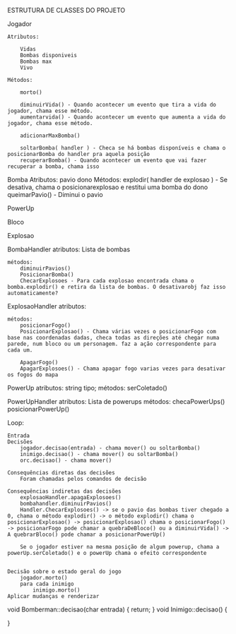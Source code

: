 ESTRUTURA DE CLASSES DO PROJETO

Jogador

    Atributos:

        Vidas
        Bombas disponiveis
        Bombas max
        Vivo

    Métodos:

        morto()

        diminuirVida() - Quando acontecer um evento que tira a vida do jogador, chama esse método.
        aumentarvida() - Quando acontecer um evento que aumenta a vida do jogador, chama esse método.

        adicionarMaxBomba()
        
        soltarBomba( handler ) - Checa se há bombas disponíveis e chama o posicionarBomba do handler pra aquela posição
        recuperarBomba() - Quando acontecer um evento que vai fazer recuperar a bomba, chama isso

Bomba
    Atributos:
        pavio
        dono
    Métodos:
        explodir( handler de explosao ) - Se desativa, chama o posicionarexplosao e restitui uma bomba do dono
        queimarPavio() - Diminui o pavio

PowerUp

Bloco

Explosao

BombaHandler
    atributos:
        Lista de bombas

    métodos:
        diminuirPavios()
        PosicionarBomba()
        ChecarExplosoes - Para cada explosao encontrada chama o bomba.explodir() e retira da lista de bombas. O desativarobj faz isso automaticamente?

ExplosaoHandler
    atributos:

    métodos:
        posicionarFogo()
        PosicionarExplosao() - Chama várias vezes o posicionarFogo com base nas coordenadas dadas, checa todas as direções até chegar numa parede, num bloco ou um personagem. faz a ação correspondente para cada um.

        ApagarFogo()
        ApagarExplosoes() - Chama apagar fogo varias vezes para desativar os fogos do mapa

PowerUp
    atributos:
        string tipo;
    métodos:
        serColetado()

PowerUpHandler
    atributos:
        Lista de powerups
    métodos:
        checaPowerUps()
        posicionarPowerUp()

Loop:

    Entrada
    Decisões
        jogador.decisao(entrada) - chama mover() ou soltarBomba()
        inimigo.decisao() - chama mover() ou soltarBomba()
        orc.decisao() - chama mover()

    Consequências diretas das decisões
        Foram chamadas pelos comandos de decisão

    Consequências indiretas das decisões
        explosaoHandler.apagaExplosoes()
        bombahandler.diminuirPavios()
        Handler.ChecarExplosoes() -> se o pavio das bombas tiver chegado a 0, chama o método explodir() -> o método explodir() chama o posicionarExplosao() -> posicionarExplosao() chama o posicionarFogo() -> posicionarFogo pode chamar a quebraDeBloco() ou a diminuirVida() -> A quebrarBloco() pode chamar a posicionarPowerUp()
        
        Se o jogador estiver na mesma posição de algum powerup, chama a powerUp.serColetado() e o powerUp chama o efeito correspondente


    Decisão sobre o estado geral do jogo
        jogador.morto()
        para cada inimigo
            inimigo.morto()
    Aplicar mudanças e renderizar

void Bomberman::decisao(char entrada)
{
    return;
}
void Inimigo::decisao()
{
    
}